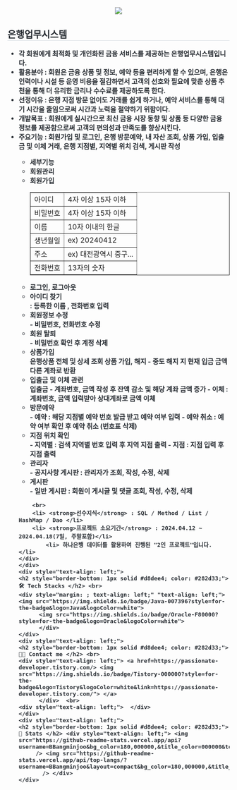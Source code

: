 <div align= "center">
    <img src="https://capsule-render.vercel.app/api?type=wave&color=009577&height=180&text=Java%20Basic%20Project&animation=&fontColor=000000&fontSize=70" />
    </div>
    <div style="text-align: left;"> 
    <h2 style="border-bottom: 1px solid #d8dee4; color: #282d33;"> 은행업무시스템 </h2>  
    <div style="font-weight: 700; font-size: 15px; text-align: left; color: #282d33;"> 
        <ul dir="auto">
        <li><strong>각 회원에게 최적화 및 개인화된 금융 서비스를 제공하는 은행업무시스템입니다.</strong></li>
        <li> <strong>활용분야</strong> : 회원은 금융 상품 및 정보, 예약 등을 편리하게 할 수 있으며, 은행은 인력이나 시설 등 
            운영 비용을 절감하면서 고객의 선호와 필요에 맞춘 상품 추천을 통해 더 유리한 금리나 수수료를 제공하도록 한다.</li>
        <li> <strong>선정이유</strong> : 은행 지점 방문 없이도 거래를 쉽게 하거나, 예약 서비스를 통해 대기 시간을 줄임으로써
            시간과 노력을 절약하기 위함이다.</li>
        <li> <strong>개발목표</strong> : 회원에게 실시간으로 최신 금융 시장 동향 및 상품 등 다양한 금융 정보를 제공함으로써 
             고객의 편의성과 만족도를 향상시킨다. </li>
        <li> <strong>주요기능</strong> : 회원가입 및 로그인, 은행 방문예약, 내 자산 조회, 상품 가입, 입출금 및 이체 거래, 
            은행 지점별, 지역별 위치 검색, 게시판 작성</li> 

<ul dir="auto">
<li>세부기능</li>
	<li>회원관리</li>
	<li>회원가입</li>
<table border="1">
	<tr>
		<td>아이디</td>
		<td>4자 이상 15자 이하</td>
	</tr>
	<tr>
		<td>비밀번호</td>
		<td>4자 이상 15자 이하</td>
	</tr>
	<tr>
		<td>이름</td>
		<td>10자 이내의 한글</td>
	</tr>
	<tr>
		<td>생년월일</td>
		<td>ex) 20240412</td>
	</tr>
	<tr>
		<td>주소</td>
		<td>ex) 대전광역시 중구...</td>
	</tr>
	<tr>
		<td>전화번호</td>
		<td>13자의 숫자</td>
	</tr>
</table>

<li>로그인, 로그아웃</li>

<li>아이디 찾기</li>
: 등록한 이름 , 전화번호 입력

<li>회원정보 수정</li>
- 비밀번호, 전화번호 수정

<li>회원 탈퇴</li>
- 비밀번호 확인 후 계정 삭제

<li>상품가입</li>
은행상품 전체 및 상세 조회
상품 가입, 해지
- 중도 해지 지 현재 입금 금액 다른 계좌로 반환

<li>입출금 및 이체 관련</li>
입출금 
- 계좌번호, 금액 작성 후 잔액 감소 및 해당 계좌 금액 증가
- 이체 : 계좌번호, 금액 입력받아 상대계좌로 금액 이체

<li>방문예약</li>
- 예약 : 해당 지점별 예약 번호 발급 받고 예약 여부 입력
- 예약 취소 : 예약 여부 확인 후 예약 취소 (번호표 삭제)

<li>지점 위치 확인</li>
- 지역별 : 검색 지역별 번호 입력 후 지역 지점 출력
- 지점 : 지점 입력 후 지점 출력

<li>관리자</li>
- 공지사항 게시판 : 관리자가 조회, 작성, 수정, 삭제

<li>게시판</li>
- 일반 게시판 : 회원이 게시글 및 댓글 조회, 작성, 수정, 삭제
        </ul> 

        <br>    
        <li> <strong>선수지식</strong> : SQL / Method / List / HashMap / Dao </li>
        <li> <strong>프로젝트 소요기간</strong> : 2024.04.12 ~ 2024.04.18(7일, 주말포함)</li>
            <li> 하나은행 데이터를 활용하여 진행된 "2인 프로젝트"입니다. </li>
    </div> 
    </div>
    <div style="text-align: left;">
    <h2 style="border-bottom: 1px solid #d8dee4; color: #282d33;"> 🛠️ Tech Stacks </h2> <br> 
    <div style="margin: ; text-align: left;" "text-align: left;"> <img src="https://img.shields.io/badge/Java-007396?style=for-the-badge&logo=Java&logoColor=white">
          <img src="https://img.shields.io/badge/Oracle-F80000?style=for-the-badge&logo=Oracle&logoColor=white">
          </div>
    </div>
    <div style="text-align: left;">
    <h2 style="border-bottom: 1px solid #d8dee4; color: #282d33;"> 🧑‍💻 Contact me </h2> <br> 
    <div style="text-align: left;"> <a href=https://passionate-developer.tistory.com/> <img src="https://img.shields.io/badge/Tistory-000000?style=for-the-badge&logo=Tistory&logoColor=white&link=https://passionate-developer.tistory.com/"> </a>
          </div>  <br> 
    <div style="text-align: left;">  </div> 
    </div>
    <div style="text-align: left;"> 
    <h2 style="border-bottom: 1px solid #d8dee4; color: #282d33;"> 🏅 Stats </h2> <div style="text-align: left;"> <img src="https://github-readme-stats.vercel.app/api?username=BBangminjoo&bg_color=180,000000,&title_color=000000&text_color=000000"
         /> <img src="https://github-readme-stats.vercel.app/api/top-langs/?username=BBangminjoo&layout=compact&bg_color=180,000000,&title_color=000000&text_color=000000"
           /> </div> 
    </div>
    
